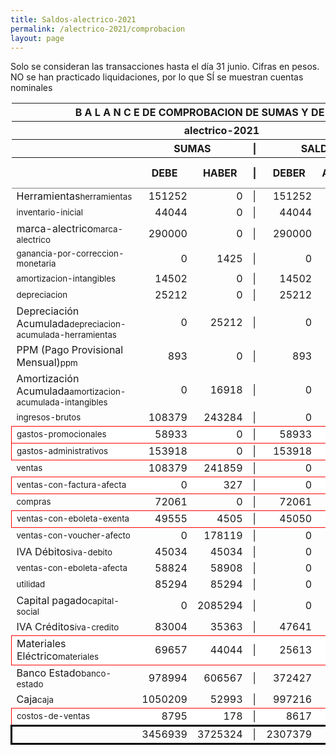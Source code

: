 ```yaml
--- 
title: Saldos-alectrico-2021
permalink: /alectrico-2021/comprobacion 
layout: page
--- 
```

<script>

$('* div').each(function () {   
    var item = $(this).text();
    var num = Number(item).toLocaleString('en');

    if (Number(item) < 0) {
        num = num.replace('-', '');
        $(this).addClass('negMoney');
    } else {
        $(this).addClass('enMoney');
    }

    $(this).text(num);
});
</script>
 


Solo se consideran las transacciones hasta el día 31	junio.
Cifras en pesos.
NO se han practicado liquidaciones, por lo que SÍ se muestran cuentas nominales
<table rules='groups'>
<style> tfoot {  border: 3px solid black;  } </style> 
<thead><th colspan='7'> B A L A N C E  DE COMPROBACION DE SUMAS Y DE SALDOS </th> </thead>
<thead> <th colspan='7'> alectrico-2021</th></thead>
<thead> <th> </th> <th align='center' colspan= '2'>SUMAS</th> <th>|</th> <th align='center' colspan='2'>SALDOS</th> <th rowspan='2' > Errores </th> </thead>
<thead> <th></th>  <th align='center'>DEBE</th> <th align='center'>HABER</th> <th>|</th> <th align='center'>DEBER</th> <th align='center'>ACREEDOR</th> <th>A Corregir </th> </thead>
<tbody>
<tr>
<td>Herramientas<small>herramientas</small></td> <td align='right'>151252</td> <td align='right'>0</td> <td> | </td> <td align='right'> 151252</td> <td align='right'>0</td>
</tr>
<tr>
<td><small>inventario-inicial</small></td> <td align='right'>44044</td> <td align='right'>0</td> <td> | </td> <td align='right'> 44044</td> <td align='right'>0</td>
</tr>
<tr>
<td>marca-alectrico<small>marca-alectrico</small></td> <td align='right'>290000</td> <td align='right'>0</td> <td> | </td> <td align='right'> 290000</td> <td align='right'>0</td>
</tr>
<tr>
<td><small>ganancia-por-correccion-monetaria</small></td> <td align='right'>0</td> <td align='right'>1425</td> <td> | </td> <td align='right'> 0</td> <td align='right'>1425</td>
</tr>
<tr>
<td><small>amortizacion-intangibles</small></td> <td align='right'>14502</td> <td align='right'>0</td> <td> | </td> <td align='right'> 14502</td> <td align='right'>0</td>
</tr>
<tr>
<td><small>depreciacion</small></td> <td align='right'>25212</td> <td align='right'>0</td> <td> | </td> <td align='right'> 25212</td> <td align='right'>0</td>
</tr>
<tr>
<td>Depreciación Acumulada<small>depreciacion-acumulada-herramientas</small></td> <td align='right'>0</td> <td align='right'>25212</td> <td> | </td> <td align='right'> 0</td> <td align='right'>25212</td>
</tr>
<tr>
<td>PPM (Pago Provisional Mensual)<small>ppm</small></td> <td align='right'>893</td> <td align='right'>0</td> <td> | </td> <td align='right'> 893</td> <td align='right'>0</td>
</tr>
<tr>
<td>Amortización Acumulada<small>amortizacion-acumulada-intangibles</small></td> <td align='right'>0</td> <td align='right'>16918</td> <td> | </td> <td align='right'> 0</td> <td align='right'>16918</td>
</tr>
<tr>
<td><small>ingresos-brutos</small></td> <td align='right'>108379</td> <td align='right'>243284</td> <td> | </td> <td align='right'> 0</td> <td align='right'>134905</td>
</tr>
<tr style=' background: #fff; border: 1px solid red;'>
<td><small>gastos-promocionales</small></td> <td align='right'>58933</td> <td align='right'>0</td> <td> | </td> <td align='right'> 58933</td> <td align='right'>0</td> </tr>
<tr style=' background: #fff; border: 1px solid red;'>
<td><small>gastos-administrativos</small></td> <td align='right'>153918</td> <td align='right'>0</td> <td> | </td> <td align='right'> 153918</td> <td align='right'>0</td> </tr>
<tr>
<td><small>ventas</small></td> <td align='right'>108379</td> <td align='right'>241859</td> <td> | </td> <td align='right'> 0</td> <td align='right'>133480</td>
</tr>
<tr style=' background: #fff; border: 1px solid red;'>
<td><small>ventas-con-factura-afecta</small></td> <td align='right'>0</td> <td align='right'>327</td> <td> | </td> <td align='right'> 0</td> <td align='right'>327</td> </tr>
<tr>
<td><small>compras</small></td> <td align='right'>72061</td> <td align='right'>0</td> <td> | </td> <td align='right'> 72061</td> <td align='right'>0</td>
</tr>
<tr style=' background: #fff; border: 1px solid red;'>
<td><small>ventas-con-eboleta-exenta</small></td> <td align='right'>49555</td> <td align='right'>4505</td> <td> | </td> <td align='right'> 45050</td> <td align='right'>0</td> </tr>
<tr>
<td><small>ventas-con-voucher-afecto</small></td> <td align='right'>0</td> <td align='right'>178119</td> <td> | </td> <td align='right'> 0</td> <td align='right'>178119</td>
</tr>
<tr>
<td>IVA Débitos<small>iva-debito</small></td> <td align='right'>45034</td> <td align='right'>45034</td> <td> | </td> <td align='right'> 0</td> <td align='right'>0</td>
</tr>
<tr>
<td><small>ventas-con-eboleta-afecta</small></td> <td align='right'>58824</td> <td align='right'>58908</td> <td> | </td> <td align='right'> 0</td> <td align='right'>84</td>
</tr>
<tr>
<td><small>utilidad</small></td> <td align='right'>85294</td> <td align='right'>85294</td> <td> | </td> <td align='right'> 0</td> <td align='right'>0</td>
</tr>
<tr>
<td>Capital pagado<small>capital-social</small></td> <td align='right'>0</td> <td align='right'>2085294</td> <td> | </td> <td align='right'> 0</td> <td align='right'>2085294</td>
</tr>
<tr>
<td>IVA Créditos<small>iva-credito</small></td> <td align='right'>83004</td> <td align='right'>35363</td> <td> | </td> <td align='right'> 47641</td> <td align='right'>0</td>
</tr>
<tr style=' background: #fff; border: 1px solid red;'>
<td>Materiales Eléctrico<small>materiales</small></td> <td align='right'>69657</td> <td align='right'>44044</td> <td> | </td> <td align='right'> 25613</td> <td align='right'>0</td> </tr>
<tr>
<td>Banco Estado<small>banco-estado</small></td> <td align='right'>978994</td> <td align='right'>606567</td> <td> | </td> <td align='right'> 372427</td> <td align='right'>0</td>
</tr>
<tr>
<td>Caja<small>caja</small></td> <td align='right'>1050209</td> <td align='right'>52993</td> <td> | </td> <td align='right'> 997216</td> <td align='right'>0</td>
</tr>
<tr style=' background: #fff; border: 1px solid red;'>
<td><small>costos-de-ventas</small></td> <td align='right'>8795</td> <td align='right'>178</td> <td> | </td> <td align='right'> 8617</td> <td align='right'>0</td> </tr>
</tbody>
<tfoot>
<tr> <td></td> <td align='right'> <div>3456939</div></td> <td align='right'> <div>3725324</div></td><td> | </td> <td align='right'> <div>2307379</div></td> <td align='right'> <div>2575764</div></td> </tr>
</tfoot>
</table>
